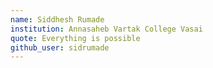 ```yaml
---
name: Siddhesh Rumade
institution: Annasaheb Vartak College Vasai
quote: Everything is possible
github_user: sidrumade
---
```



